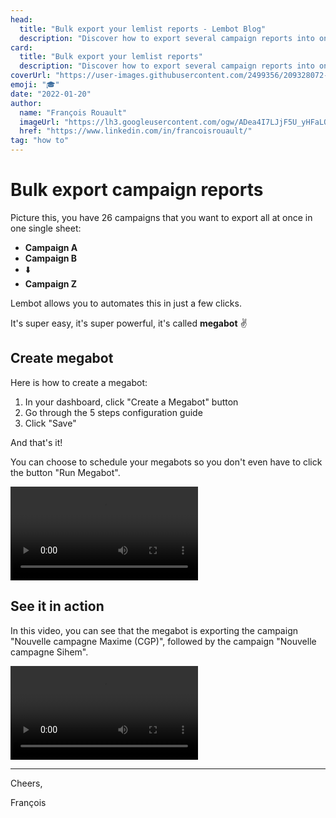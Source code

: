```yaml
---
head:
  title: "Bulk export your lemlist reports - Lembot Blog"
  description: "Discover how to export several campaign reports into one sheet. All your reports, one below the other with automatic and smart columns matching."
card:
  title: "Bulk export your lemlist reports"
  description: "Discover how to export several campaign reports into one sheet. All your reports, one below the other with automatic and smart columns matching."
coverUrl: "https://user-images.githubusercontent.com/2499356/209328072-82d60033-5cf2-4083-884b-d7ed541ac6b3.jpg"
emoji: "🎓"
date: "2022-01-20"
author:
  name: "François Rouault"
  imageUrl: "https://lh3.googleusercontent.com/ogw/ADea4I7LJjF5U_yHFaLQIoNCysLkiEHPLHnWKxj0i1SadVY=s32-c-mo"
  href: "https://www.linkedin.com/in/francoisrouault/"
tag: "how to"
---
```


# Bulk export campaign reports

Picture this, you have 26 campaigns that you want to export all at once in one single sheet:

- **Campaign A**
- **Campaign B**
- ⬇️
- **Campaign Z**

Lembot allows you to automates this in just a few clicks.

It's super easy, it's super powerful, it's called **megabot** ✌️

## Create megabot

Here is how to create a megabot:

1. In your dashboard, click "Create a Megabot" button
2. Go through the 5 steps configuration guide
3. Click "Save"

And that's it!

You can choose to schedule your megabots so you don't even have to click the button "Run Megabot".

![how to create a megabot](https://user-images.githubusercontent.com/2499356/151677870-bdcc60a0-c37c-4780-99e2-ff0012b789a0.mp4)

## See it in action

In this video, you can see that the megabot is exporting the campaign "Nouvelle campagne Maxime (CGP)", followed by the campaign "Nouvelle campagne Sihem".

![demo megabot in action](https://user-images.githubusercontent.com/2499356/151619169-61db8931-d5f9-4808-8a52-28b4e7644629.mp4)

---

Cheers,

François

